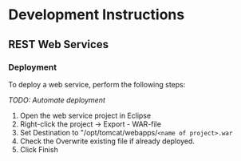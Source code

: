# Development Instructions

## REST Web Services

### Deployment
To deploy a web service, perform the following steps:

*TODO: Automate deployment*

1. Open the web service project in Eclipse
2. Right-click the project -> Export - WAR-file
3. Set Destination to "/opt/tomcat/webapps/`<name of project>.war`
4. Check the Overwrite existing file if already deployed.
5. Click Finish


